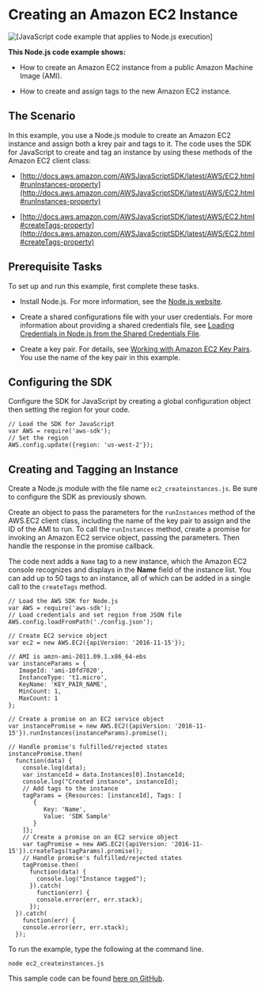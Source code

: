 # Creating an Amazon EC2 Instance<a name="ec2-example-creating-an-instance"></a>

![\[JavaScript code example that applies to Node.js execution\]](http://docs.aws.amazon.com/sdk-for-javascript/v2/developer-guide/images/nodeicon.png)

**This Node\.js code example shows:**

+ How to create an Amazon EC2 instance from a public Amazon Machine Image \(AMI\)\.

+ How to create and assign tags to the new Amazon EC2 instance\.

## The Scenario<a name="ec2-example-creating-an-instance-scenario"></a>

In this example, you use a Node\.js module to create an Amazon EC2 instance and assign both a krey pair and tags to it\. The code uses the SDK for JavaScript to create and tag an instance by using these methods of the Amazon EC2 client class:

+ [http://docs.aws.amazon.com/AWSJavaScriptSDK/latest/AWS/EC2.html#runInstances-property](http://docs.aws.amazon.com/AWSJavaScriptSDK/latest/AWS/EC2.html#runInstances-property)

+ [http://docs.aws.amazon.com/AWSJavaScriptSDK/latest/AWS/EC2.html#createTags-property](http://docs.aws.amazon.com/AWSJavaScriptSDK/latest/AWS/EC2.html#createTags-property)

## Prerequisite Tasks<a name="ec2-example-creating-an-instance-prerequisites"></a>

To set up and run this example, first complete these tasks\.

+ Install Node\.js\. For more information, see the [Node\.js website](https://nodejs.org)\.

+ Create a shared configurations file with your user credentials\. For more information about providing a shared credentials file, see [Loading Credentials in Node\.js from the Shared Credentials File](loading-node-credentials-shared.md)\.

+ Create a key pair\. For details, see [Working with Amazon EC2 Key Pairs](ec2-example-key-pairs.md)\. You use the name of the key pair in this example\.

## Configuring the SDK<a name="ec2-example-creating-an-instance-configure-sdk"></a>

Configure the SDK for JavaScript by creating a global configuration object then setting the region for your code\. 

```
// Load the SDK for JavaScript
var AWS = require('aws-sdk');
// Set the region 
AWS.config.update({region: 'us-west-2'});
```

## Creating and Tagging an Instance<a name="ec2-example-creating-an-instance-and-tags"></a>

Create a Node\.js module with the file name `ec2_createinstances.js`\. Be sure to configure the SDK as previously shown\.

Create an object to pass the parameters for the `runInstances` method of the AWS\.EC2 client class, including the name of the key pair to assign and the ID of the AMI to run\. To call the `runInstances` method, create a promise for invoking an Amazon EC2 service object, passing the parameters\. Then handle the response in the promise callback\. 

The code next adds a `Name` tag to a new instance, which the Amazon EC2 console recognizes and displays in the **Name** field of the instance list\. You can add up to 50 tags to an instance, all of which can be added in a single call to the `createTags` method\.

```
// Load the AWS SDK for Node.js
var AWS = require('aws-sdk');
// Load credentials and set region from JSON file
AWS.config.loadFromPath('./config.json');

// Create EC2 service object
var ec2 = new AWS.EC2({apiVersion: '2016-11-15'});

// AMI is amzn-ami-2011.09.1.x86_64-ebs
var instanceParams = {
   ImageId: 'ami-10fd7020', 
   InstanceType: 't1.micro',
   KeyName: 'KEY_PAIR_NAME',
   MinCount: 1,
   MaxCount: 1
};

// Create a promise on an EC2 service object
var instancePromise = new AWS.EC2({apiVersion: '2016-11-15'}).runInstances(instanceParams).promise();

// Handle promise's fulfilled/rejected states
instancePromise.then(
  function(data) {
    console.log(data);
    var instanceId = data.Instances[0].InstanceId;
    console.log("Created instance", instanceId);
    // Add tags to the instance
    tagParams = {Resources: [instanceId], Tags: [
       {
          Key: 'Name',
          Value: 'SDK Sample'
       }
    ]};
    // Create a promise on an EC2 service object
    var tagPromise = new AWS.EC2({apiVersion: '2016-11-15'}).createTags(tagParams).promise();
    // Handle promise's fulfilled/rejected states
    tagPromise.then(
      function(data) {
        console.log("Instance tagged");
      }).catch(
        function(err) {
        console.error(err, err.stack);
      });
  }).catch(
    function(err) {
    console.error(err, err.stack);
  });
```

To run the example, type the following at the command line\.

```
node ec2_createinstances.js
```

This sample code can be found [here on GitHub](https://github.com/awsdocs/aws-doc-sdk-examples/blob/master/javascript/example_code/ec2/ec2_createinstances.js)\.
